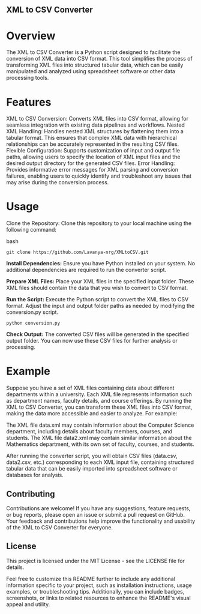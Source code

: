 ## XML to CSV Converter
# Overview

The XML to CSV Converter is a Python script designed to facilitate the conversion of XML data into CSV format. This tool simplifies the process of transforming XML files into structured tabular data, which can be easily manipulated and analyzed using spreadsheet software or other data processing tools.
# Features

  XML to CSV Conversion: Converts XML files into CSV format, allowing for seamless integration with existing data pipelines and workflows.
  Nested XML Handling: Handles nested XML structures by flattening them into a tabular format. This ensures that complex XML data with hierarchical relationships can be accurately represented in the resulting CSV files.
  Flexible Configuration: Supports customization of input and output file paths, allowing users to specify the location of XML input files and the desired output directory for the generated CSV files.
  Error Handling: Provides informative error messages for XML parsing and conversion failures, enabling users to quickly identify and troubleshoot any issues that may arise during the conversion process.

# Usage

  Clone the Repository: Clone this repository to your local machine using the following command:

  bash

    git clone https://github.com/Lavanya-nrg/XMLtoCSV.git

**Install Dependencies:** Ensure you have Python installed on your system. No additional dependencies are required to run the converter script.

**Prepare XML Files:** Place your XML files in the specified input folder. These XML files should contain the data that you wish to convert to CSV format.

**Run the Script:** Execute the Python script to convert the XML files to CSV format. Adjust the input and output folder paths as needed by modifying the conversion.py script.


    python conversion.py

  **Check Output:** The converted CSV files will be generated in the specified output folder. You can now use these CSV files for further analysis or processing.

# Example

Suppose you have a set of XML files containing data about different departments within a university. Each XML file represents information such as department names, faculty details, and course offerings. By running the XML to CSV Converter, you can transform these XML files into CSV format, making the data more accessible and easier to analyze. For example:

  The XML file data.xml may contain information about the Computer Science department, including details about faculty members, courses, and students.
  The XML file data2.xml may contain similar information about the Mathematics department, with its own set of faculty, courses, and students.

After running the converter script, you will obtain CSV files (data.csv, data2.csv, etc.) corresponding to each XML input file, containing structured tabular data that can be easily imported into spreadsheet software or databases for analysis.
## Contributing

Contributions are welcome! If you have any suggestions, feature requests, or bug reports, please open an issue or submit a pull request on GitHub. Your feedback and contributions help improve the functionality and usability of the XML to CSV Converter for everyone.
## License

This project is licensed under the MIT License - see the LICENSE file for details.

Feel free to customize this README further to include any additional information specific to your project, such as installation instructions, usage examples, or troubleshooting tips. Additionally, you can include badges, screenshots, or links to related resources to enhance the README's visual appeal and utility.
